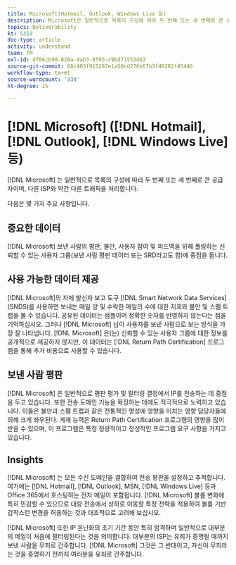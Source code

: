 ```yaml
---
title: Microsoft(Hotmail, Outlook, Windows Live 등)
description: Microsoft은 일반적으로 목록의 구성에 따라 두 번째 또는 세 번째로 큰 공급자이며, 다른 ISP와 약간 다른 트래픽을 처리합니다.
topics: Deliverability
kt: 5319
doc-type: article
activity: understand
team: TM
exl-id: d706cb90-828a-4ab3-8f93-c9bd71553d63
source-git-commit: 68c403f915287e1a50cd276b67b3f48202f45446
workflow-type: tm+mt
source-wordcount: '334'
ht-degree: 1%

---
```


# [!DNL Microsoft] ([!DNL Hotmail],  [!DNL Outlook],  [!DNL Windows Live]등)

[!DNL Microsoft] 는 일반적으로 목록의 구성에 따라 두 번째 또는 세 번째로 큰 공급자이며, 다른 ISP와 약간 다른 트래픽을 처리합니다.

다음은 몇 가지 주요 사항입니다.

## 중요한 데이터

[!DNL Microsoft] 보낸 사람의 평판, 불만, 사용자 참여 및 피드백을 위해 폴링하는 신뢰할 수 있는 사용자 그룹(보낸 사람 평판 데이터 또는 SRD라고도 함)에 중점을 둡니다.

## 사용 가능한 데이터 제공

[!DNL Microsoft]의 자체 발신자 보고 도구  [!DNL Smart Network Data Services] (SNDS)를 사용하면 보내는 메일 양 및 수락한 메일의 수에 대한 지표와 불만 및 스팸 트랩을 볼 수 있습니다. 공유된 데이터는 샘플이며 정확한 숫자를 반영하지 않는다는 점을 기억하십시오. 그러나 [!DNL Microsoft] 님이 사용자를 보낸 사람으로 보는 방식을 가장 잘 나타냅니다. [!DNL Microsoft] 은(는) 신뢰할 수 있는 사용자 그룹에 대한 정보를 공개적으로 제공하지 않지만, 이 데이터는  [!DNL Return Path Certification] 프로그램을 통해 추가 비용으로 사용할 수 있습니다.

## 보낸 사람 평판

[!DNL Microsoft] 은 일반적으로 평판 평가 및 필터링 결정에서 IP를 전송하는 데 중점을 두고 있습니다. 또한 전송 도메인 기능을 확장하는 데에도 적극적으로 노력하고 있습니다. 이들은 불만과 스팸 트랩과 같은 전통적인 명성에 영향을 미치는 영향 담당자들에 의해 크게 좌우된다. 게재 능력은 Return Path Certification 프로그램의 영향을 많이 받을 수 있으며, 이 프로그램은 특정 정량적이고 정성적인 프로그램 요구 사항을 가지고 있습니다.

## Insights

[!DNL Microsoft] 는 모든 수신 도메인을 결합하여 전송 평판을 설정하고 추적합니다. 여기에는 [!DNL Hotmail], [!DNL Outlook], MSN, [!DNL Windows Live] 등과 Office 365에서 호스팅하는 전자 메일이 포함됩니다. [!DNL Microsoft] 볼륨 변화에 특히 민감할 수 있으므로 대량 전송에서 상하로 이동할 특정 전략을 적용하여 볼륨 기반 갑작스런 변경을 허용하는 것과 대조적으로 고려해 보십시오.

[!DNL Microsoft] 또한 IP 온난화의 초기 기간 동안 특히 엄격하며 일반적으로 대부분의 메일이 처음에 필터링된다는 것을 의미합니다. 대부분의 ISP는 유죄가 증명될 때까지 보낸 사람을 무죄로 간주합니다. [!DNL Microsoft] 그것은 그 반대이고, 자신이 무죄라는 것을 증명하기 전까지 여러분을 유죄로 간주합니다.
